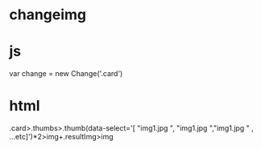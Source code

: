 # changeimg


# js

 var change = new Change('.card')
 
# html

.card>.thumbs>.thumb(data-select='[ "img1.jpg ", "img1.jpg ","img1.jpg " , ...etc]')*2>img+.resultImg>img


  <div class="card">
      <div class="thumbs">
          <div class="thumb" data-select='[ "img1.jpg ", "img1.jpg ","img1.jpg " , ...etc]' alt ="">
              <img src="img.jpg" alt="">
          </div>
          <div class="thumb" data-select='[ "img1.jpg ", "img1.jpg ","img1.jpg " , ...etc]' alt ="">
              <img src="img.jpg" alt="">
          </div>
      </div>
      <div class="resultImg">
          <img src="img.jpg" alt="" class='img' >
      </div>
  </div>
